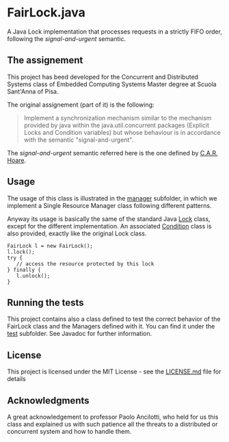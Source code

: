 # FairLock.java #

A Java Lock implementation that processes requests in a strictly FIFO order, following the _signal-and-urgent_ semantic.

## The assignement

This project has beed developed for the Concurrent and Distributed Systems class of Embedded Computing Systems Master degree at Scuola Sant'Anna of Pisa.

The original assignement (part of it) is the following:

> Implement a synchronization mechanism similar to the mechanism provided by java within the java.util.concurrent packages (Explicit Locks and Condition variables) but whose behaviour is in accordance with the semantic "signal-and-urgent".

The _signal-and-urgent_ semantic referred here is the one defined by [C.A.R. Hoare][1].

## Usage

The usage of this class is illustrated in the [manager][2] subfolder, in which we implement a Single Resource Manager class following different patterns.

Anyway its usage is basically the same of the standard Java [Lock][3] class, except for the different implementation. An associated [Condition][4] class is also provided, exactly like the original Lock class.

```
FairLock l = new FairLock();
l.lock();
try {
   // access the resource protected by this lock
} finally {
   l.unlock();
}
```

## Running the tests

This project contains also a class defined to test the correct behavior of the FairLock class and the Managers defined with it.
You can find it under the [test][5] subfolder. See Javadoc for further information.

## License

This project is licensed under the MIT License - see the [LICENSE.md](LICENSE.md) file for details

## Acknowledgments

A great acknowledgement to professor Paolo Ancilotti, who held for us this class and explained us with such patience all the threats to a distributed or concurrent system and how to handle them.

[1]:http://doi.acm.org/10.1145/355620.361161
[2]:https://github.com/gabrieleara/FairLock/tree/master/FairLock/src/manager
[3]:https://docs.oracle.com/javase/7/docs/api/java/util/concurrent/locks/Lock.html
[4]:https://docs.oracle.com/javase/7/docs/api/java/util/concurrent/locks/Condition.html
[5]:https://github.com/gabrieleara/FairLock/blob/master/FairLock/src/test/
